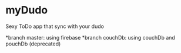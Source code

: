 # myDudo
Sexy ToDo app that sync with your dudo 

*branch master: using firebase
*branch couchDb: using couchDb and pouchDb (deprecated)
